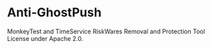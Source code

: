 # Anti-GhostPush
MonkeyTest and TimeService RiskWares Removal and Protection Tool
License under Apache 2.0.
